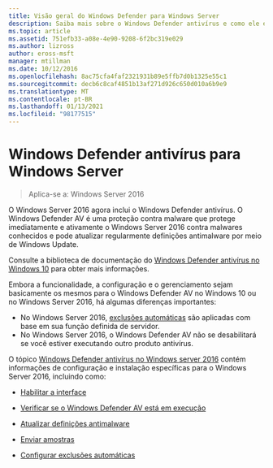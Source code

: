 ```yaml
---
title: Visão geral do Windows Defender para Windows Server
description: Saiba mais sobre o Windows Defender antivírus e como ele é uma proteção contra malware que protege imediatamente e ativamente o Windows Server 2016 contra malwares conhecidos.
ms.topic: article
ms.assetid: 751efb33-a08e-4e90-9208-6f2bc319e029
ms.author: lizross
author: eross-msft
manager: mtillman
ms.date: 10/12/2016
ms.openlocfilehash: 8ac75cfa4faf2321931b89e5ffb7d0b1325e55c1
ms.sourcegitcommit: decb6c8caf4851b13af271d926c650d010a6b9e9
ms.translationtype: MT
ms.contentlocale: pt-BR
ms.lasthandoff: 01/13/2021
ms.locfileid: "98177515"
---
```

# <a name="windows-defender-antivirus-for-windows-server"></a>Windows Defender antivírus para Windows Server

>Aplica-se a: Windows Server 2016

O Windows Server 2016 agora inclui o Windows Defender antivírus. O Windows Defender AV é uma proteção contra malware que protege imediatamente e ativamente o Windows Server 2016 contra malwares conhecidos e pode atualizar regularmente definições antimalware por meio de Windows Update.

Consulte a biblioteca de documentação do [Windows Defender antivírus no Windows 10](/windows/threat-protection/windows-defender-antivirus/windows-defender-antivirus-in-windows-10) para obter mais informações.


Embora a funcionalidade, a configuração e o gerenciamento sejam basicamente os mesmos para o Windows Defender AV no Windows 10 ou no Windows Server 2016, há algumas diferenças importantes:

- No Windows Server 2016, [exclusões automáticas](/windows/threat-protection/windows-defender-antivirus/configure-server-exclusions-windows-defender-antivirus) são aplicadas com base em sua função definida de servidor.
- No Windows Server 2016, o Windows Defender AV não se desabilitará se você estiver executando outro produto antivírus.

O tópico [Windows Defender antivírus no Windows server 2016](/windows/threat-protection/windows-defender-antivirus/windows-defender-antivirus-on-windows-server-2016) contém informações de configuração e instalação específicas para o Windows Server 2016, incluindo como:

-   [Habilitar a interface](/windows/threat-protection/windows-defender-antivirus/windows-defender-antivirus-on-windows-server-2016#BKMK_UsingDef)

-   [Verificar se o Windows Defender AV está em execução]( /windows/threat-protection/windows-defender-antivirus/windows-defender-antivirus-on-windows-server-2016#BKMK_DefRun)

-   [Atualizar definições antimalware]( /windows/threat-protection/windows-defender-antivirus/windows-defender-antivirus-on-windows-server-2016#BKMK_UpdateDef)

-   [Enviar amostras]( /windows/threat-protection/windows-defender-antivirus/windows-defender-antivirus-on-windows-server-2016#BKMK_DefSamples)

-   [Configurar exclusões automáticas]( /windows/threat-protection/windows-defender-antivirus/windows-defender-antivirus-on-windows-server-2016#BKMK_DefExclusions)